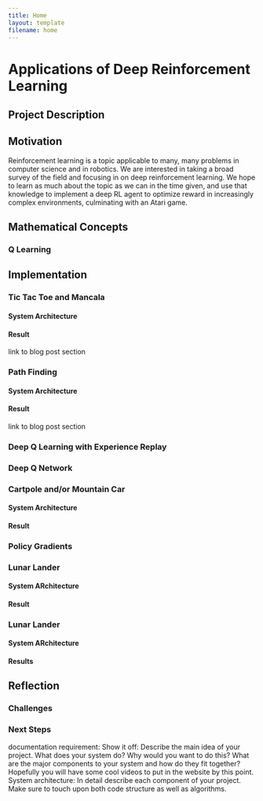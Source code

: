 ```yaml
---
title: Home
layout: template
filename: home
--- 
```



# Applications of Deep Reinforcement Learning
## Project Description




## Motivation
Reinforcement learning is a topic applicable to many, many problems in computer science and in robotics. We are interested in taking a broad survey of the field and focusing in on deep reinforcement learning. We hope to learn as much about the topic as we can in the time given, and use that knowledge to implement a deep RL agent to optimize reward in increasingly complex environments, culminating with an Atari game. 


## Mathematical Concepts

### Q Learning

## Implementation
### Tic Tac Toe and Mancala
#### System Architecture
#### Result 
link to blog post section
### Path Finding
#### System Architecture
#### Result
link to blog post section 

### Deep Q Learning with Experience Replay
### Deep Q Network

### Cartpole and/or Mountain Car
#### System Architecture
#### Result

### Policy Gradients

### Lunar Lander
#### System ARchitecture
#### Result

### Lunar Lander
#### System ARchitecture
#### Results


## Reflection
### Challenges
### Next Steps

documentation requirement:
Show it off: Describe the main idea of your project. What does your system do? Why would you want to do this? What are the major components to your system and how do they fit together? Hopefully you will have some cool videos to put in the website by this point.
System architecture: In detail describe each component of your project. Make sure to touch upon both code structure as well as algorithms.
